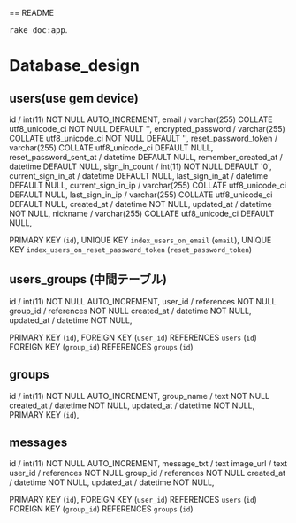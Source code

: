 == README

<!-- This README would normally document whatever steps are necessary to get the
application up and running.

Things you may want to cover:

* Ruby version

* System dependencies

* Configuration

* Database creation

* Database initialization

* How to run the test suite

* Services (job queues, cache servers, search engines, etc.)

* Deployment instructions

* ...


Please feel free to use a different markup language if you do not plan to run -->
<tt>rake doc:app</tt>.

# Database_design

## users(use gem device)
  id                       / int(11) NOT NULL AUTO_INCREMENT,
  email                    / varchar(255) COLLATE utf8_unicode_ci NOT NULL DEFAULT '',
  encrypted_password       / varchar(255) COLLATE utf8_unicode_ci NOT NULL DEFAULT '',
  reset_password_token     / varchar(255) COLLATE utf8_unicode_ci DEFAULT NULL,
  reset_password_sent_at   / datetime DEFAULT NULL,
  remember_created_at      / datetime DEFAULT NULL,
  sign_in_count            / int(11) NOT NULL DEFAULT '0',
  current_sign_in_at       / datetime DEFAULT NULL,
  last_sign_in_at          / datetime DEFAULT NULL,
  current_sign_in_ip       / varchar(255) COLLATE utf8_unicode_ci DEFAULT NULL,
  last_sign_in_ip          / varchar(255) COLLATE utf8_unicode_ci DEFAULT NULL,
  created_at               / datetime NOT NULL,
  updated_at               / datetime NOT NULL,
  nickname                 / varchar(255) COLLATE utf8_unicode_ci DEFAULT NULL,

  PRIMARY KEY (`id`),
  UNIQUE KEY `index_users_on_email` (`email`),
  UNIQUE KEY `index_users_on_reset_password_token` (`reset_password_token`)


## users_groups (中間テーブル)
  id          / int(11) NOT NULL AUTO_INCREMENT,
  user_id     / references NOT NULL
  group_id    / references NOT NULL
  created_at  / datetime NOT NULL,
  updated_at  / datetime NOT NULL,

  PRIMARY KEY (`id`),
  FOREIGN KEY (`user_id`) REFERENCES `users` (`id`)
  FOREIGN KEY (`group_id`) REFERENCES `groups` (`id`)


## groups
  id          / int(11) NOT NULL AUTO_INCREMENT,
  group_name  / text NOT NULL
  created_at  / datetime NOT NULL,
  updated_at  / datetime NOT NULL,
  PRIMARY KEY (`id`),


## messages
  id          / int(11) NOT NULL AUTO_INCREMENT,
  message_txt / text
  image_url   / text
  user_id     / references NOT NULL
  group_id    / references NOT NULL
  created_at  / datetime NOT NULL,
  updated_at  / datetime NOT NULL,

  PRIMARY KEY (`id`),
  FOREIGN KEY (`user_id`) REFERENCES `users` (`id`)
  FOREIGN KEY (`group_id`) REFERENCES `groups` (`id`)







